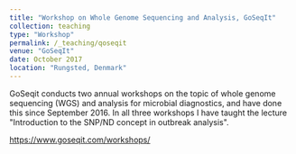 ```yaml
---
title: "Workshop on Whole Genome Sequencing and Analysis, GoSeqIt"
collection: teaching
type: "Workshop"
permalink: /_teaching/qoseqit
venue: "GoSeqIt"
date: October 2017
location: "Rungsted, Denmark"
---
```

GoSeqit conducts two annual workshops on the topic of whole genome sequencing (WGS) and analysis for microbial diagnostics, and have done this since September 2016. In all three workshops I have taught the lecture "Introduction to the SNP/ND concept in outbreak analysis".

<https://www.goseqit.com/workshops/>
